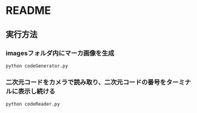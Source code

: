 # README
## 実行方法
### imagesフォルダ内にマーカ画像を生成 
```
python codeGenerator.py
```
### 二次元コードをカメラで読み取り、二次元コードの番号をターミナルに表示し続ける
```
python codeReader.py
```